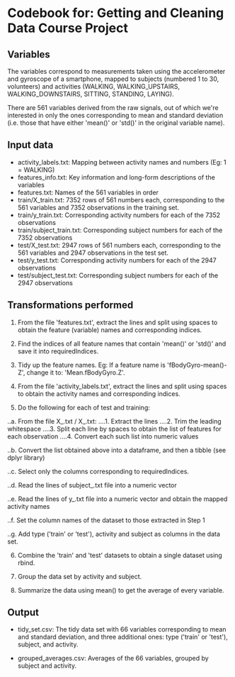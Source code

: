 # Codebook for: Getting and Cleaning Data Course Project

## Variables

The variables correspond to measurements taken using the accelerometer and gyroscope of a smartphone, mapped to subjects (numbered 1 to 30, volunteers) and activities (WALKING, WALKING\_UPSTAIRS, WALKING\_DOWNSTAIRS, SITTING, STANDING, LAYING).

There are 561 variables derived from the raw signals, out of which we're interested in only the ones corresponding to mean and standard deviation (i.e. those that have either 'mean()' or 'std()' in the original variable name).


## Input data

* activity\_labels.txt: Mapping between activity names and numbers (Eg: 1 = WALKING)
* features\_info.txt: Key information and long-form descriptions of the variables
* features.txt: Names of the 561 variables in order
* train/X\_train.txt: 7352 rows of 561 numbers each, corresponding to the 561 variables and 7352 observations in the training set.
* train/y\_train.txt: Corresponding activity numbers for each of the 7352 observations
* train/subject\_train.txt: Corresponding subject numbers for each of the 7352 observations
* test/X\_test.txt: 2947 rows of 561 numbers each, corresponding to the 561 variables and 2947 observations in the test set.
* test/y\_test.txt: Corresponding activity numbers for each of the 2947 observations
* test/subject\_test.txt: Corresponding subject numbers for each of the 2947 observations


## Transformations performed

1. From the file 'features.txt', extract the lines and split using spaces to obtain the feature (variable) names and corresponding indices.

2. Find the indices of all feature names that contain 'mean()' or 'std()' and save it into requiredIndices.

3. Tidy up the feature names. Eg: If a feature name is 'fBodyGyro-mean()-Z', change it to: 'Mean.fBodyGyro.Z'.

4. From the file 'activity\_labels.txt', extract the lines and split using spaces to obtain the activity names and corresponding indices.

5. Do the following for each of test and training:

..a. From the file X\_<type>.txt / X\_<type>.txt:
....1. Extract the lines
....2. Trim the leading whitespace
....3. Split each line by spaces to obtain the list of features for each observation
....4. Convert each such list into numeric values

..b. Convert the list obtained above into a dataframe, and then a tibble (see dplyr library)

..c. Select only the columns corresponding to requiredIndices.

..d. Read the lines of subject\_<type>.txt file into a numeric vector

..e. Read the lines of y\_<type>.txt file into a numeric vector and obtain the mapped activity names

..f. Set the column names of the dataset to those extracted in Step 1

..g. Add type ('train' or 'test'), activity and subject as columns in the data set.

6. Combine the 'train' and 'test' datasets to obtain a single dataset using rbind.

7. Group the data set by activity and subject.

8. Summarize the data using mean() to get the average of every variable.


## Output

* tidy\_set.csv: The tidy data set with 66 variables corresponding to mean and standard deviation, and three additional ones: type ('train' or 'test'), subject, and activity.

* grouped\_averages.csv: Averages of the 66 variables, grouped by subject and activity.